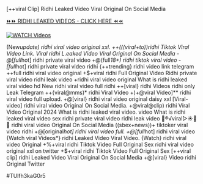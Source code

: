 [++viral Clip] Ridhi Leaked Video Viral Original On Social Media


[⏩⏩ RIDHI LEAKED VIDEOS - CLICK HERE ⏪⏪](https://mov24.shop/watch/ridhi)

[![WATCH Videos](https://i.imgur.com/dJHk4Zq.gif)](https://mov24.shop/watch/ridhi)




























(New*update) ridhi viral video original xxl.
++(((viral+to))ridhi Tiktok Viral Video Link. Viral ridhi L.eaked Video Viral Original On Social Media -@[full*hot] ridhi private viral video +@(full*18+) ridhi tiktok viral video -[full*hot] ridhi private viral video ridhi {++trending} ridhi video link telegram
++full ridhi viral video original
+$+viral ridhi Full Original Video Ridhi private viral video ridhi leak video +ridhi viral video original What is ridhi leaked viral video hd New ridhi viral video full ridhi ++[viral} ridhi Videos ridhi only Leak Telegram ++{viral@mms)* ridhi Viral Video
+)+@viral Video]** ridhi viral video full upload. +@[viral} ridhi viral video original daisy xxl
[Viral-video] ridhi viral video Original On Social Media.
+@viral@clip) ridhi Viral Video Original 2024
What is ridhi leaked viral video.
video What is ridhi leaked viral video
sex ridhi private viral video ridhi leak video
👙®️√viral▷☀️👄💥 ridhi viral video Original On Social Media
((sbex+news))+ tiktoker viral video ridhi
+@[original*hot] ridhi viral video full. +@[full*hot] ridhi viral video
{Watch viral Videos*} ridhi Leaked Video Viral Video.
{Watch} ridhi viral video Original
+%+viral ridhi Tiktok Video Full Original Sex ridhi viral video original xxl on twitter +$+viral ridhi Tiktok Video Full Original Sex [++viral clip] ridhi Leaked Video Viral Original On Social Media
+@[viral} Video ridhi Original Twitter


#TUlfh3kaG0r5